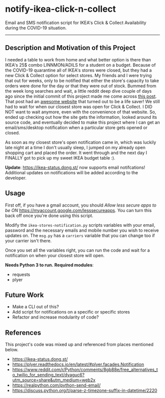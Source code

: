# notify-ikea-click-n-collect
Email and SMS notification script for IKEA's Click &amp; Collect Availability during the COVID-19 situation.

---------------------------------------
## Description and Motivation of this Project
I needed a table to work from home and what better option is there than IKEA's 25$ combo LINNMON/ADILS for a student on a budget. 
Because of the COVID-19 quarantine all of IKEA's stores were closed, but they had a new Click & Collect option for select stores. My friends and I were trying that out for weeks, only to be notified that either the store's capacity to take orders were done for the day or that they were out of stock. 
Bummed from the week long searches and wait, a little reddit deep dive couple of days ago since the initial commit of this project made me come across [this post](https://www.reddit.com/r/IKEA/comments/gpl3x0/ikea_click_collect_status_website/). That post had an [awesome website](https://ikea-status.dong.st/) that turned out to be a life saver! 
We still had to wait for when our closest store was open for Click & Collect. I DID NOT want to wait anymore, even with the convenience of that website. So, ended up checking out how the site gets the information, looked around its source code, and eventually decided to make this project where I can get an email/sms/desktop notification when a particular store gets opened or closed. 

As soon as my closest store's open notification came in, which was luckily late night at a time I don't usually sleep, I jumped on my already open shopping cart and placed the order. It went through and the next day I FINALLY got to pick up my sweet IKEA budget table :).

**Update**: https://ikea-status.dong.st/ now supports email notifcations! Additional updates on notifications will be added according to the developer.

## Usage
First off, if you have a gmail account, you should _Allow less secure apps to be ON_ https://myaccount.google.com/lesssecureapps. You can turn this back off once you're done using this script. 

Modify the ```ikea-stores-notification.py``` scripts variables with your email, password and the necessary emails and mobile number you wish to receive updates on.
The ```msg.py``` has a ```carriers``` variable that you can change too if your carrier isn't there. 

Once you set all the variables right, you can run the code and wait for a notification on when your closest store will open.

**Needs Python 3 to run.** 
**Required modules**:
- requests
- plyer

## Future Work
- Make a CLI out of this? 
- Add script for notifications on a specific or specific stores
- Refactor and increase modularity of code?
  
## References
This project's code was mixed up and referenced from places mentioned below.
- https://ikea-status.dong.st/
- https://plyer.readthedocs.io/en/latest/#plyer.facades.Notification
- https://www.reddit.com/r/Python/comments/8gb88e/free_alternatives_to_twilio_for_sending_text/dyaguc6?utm_source=share&utm_medium=web2x
- https://realpython.com/python-send-email/
- https://discuss.python.org/t/parse-z-timezone-suffix-in-datetime/2220
